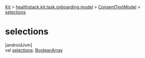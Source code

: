 
[Kit](../../../kit.html) > [healthstack.kit.task.onboarding.model](../index.html) > [ConsentTextModel](index.html) > [selections](selections.html)



# selections



[androidJvm]\
val [selections](selections.html): [BooleanArray](https://kotlinlang.org/api/latest/jvm/stdlib/kotlin/-boolean-array/index.html)




